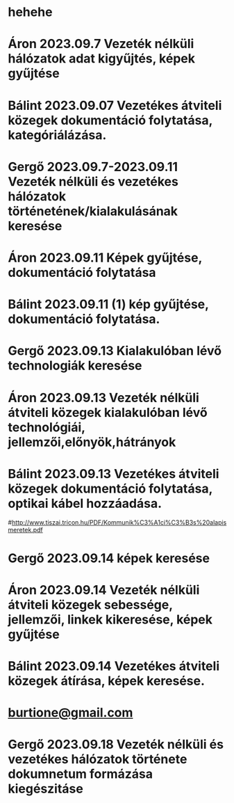 # hehehe
# Áron 2023.09.7 Vezeték nélküli hálózatok adat kigyűjtés, képek gyűjtése
# Bálint 2023.09.07 Vezetékes átviteli közegek dokumentáció folytatása, kategóriálázása.
# Gergő 2023.09.7-2023.09.11 Vezeték nélküli és vezetékes hálózatok történetének/kialakulásának keresése
# Áron 2023.09.11 Képek gyűjtése, dokumentáció folytatása
# Bálint 2023.09.11 (1) kép gyűjtése, dokumentáció folytatása.
# Gergő 2023.09.13 Kialakulóban lévő technologiák keresése
# Áron 2023.09.13 Vezeték nélküli átviteli közegek kialakulóban lévő technológiái, jellemzői,előnyök,hátrányok
# Bálint 2023.09.13 Vezetékes átviteli közegek dokumentáció folytatása, optikai kábel hozzáadása.
#http://www.tiszai.tricon.hu/PDF/Kommunik%C3%A1ci%C3%B3s%20alapismeretek.pdf
# Gergő 2023.09.14 képek keresése
# Áron 2023.09.14 Vezeték nélküli átviteli közegek sebessége, jellemzői, linkek kikeresése, képek gyűjtése
# Bálint 2023.09.14 Vezetékes átviteli közegek átírása, képek keresése.
# burtione@gmail.com
# Gergő 2023.09.18 Vezeték nélküli és vezetékes hálózatok története dokumnetum formázása kiegészitáse
